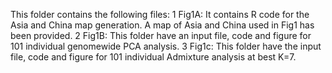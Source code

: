 This folder contains the following files:
1 Fig1A: It contains R code for the Asia and China map generation. A map of Asia and China used in Fig1 has been provided.
2 Fig1B: This folder have an input file, code and figure for 101 individual genomewide PCA analysis.
3 Fig1c: This folder have the input file, code and figure for 101 individual Admixture analysis at best K=7.
